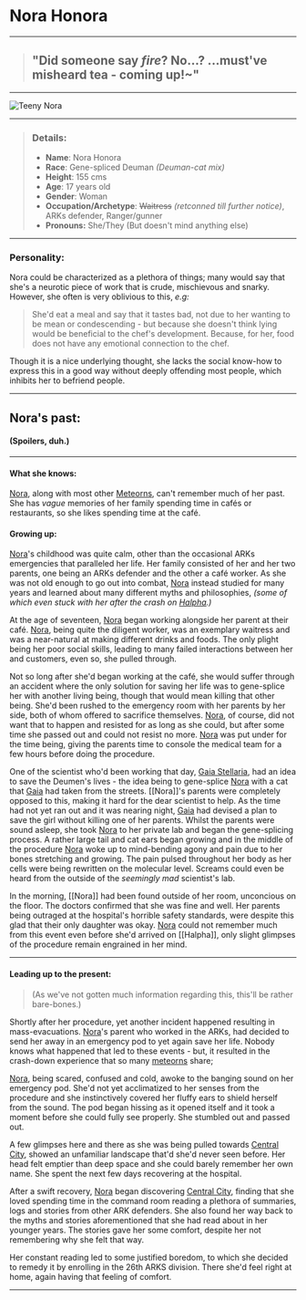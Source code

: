 
	
# Nora Honora
---

> ## "Did someone say *fire*? No...? ...must've misheard tea - coming up!~"

---
![Teeny Nora](https://raw.githubusercontent.com/Edd1ee/quartz/hugo/content/Images/Screenshots/Nora.png?style=centerme)

---

> ### Details:
> - **Name**: Nora Honora
> - **Race**: Gene-spliced Deuman *(Deuman-cat mix)*
> - **Height**: 155 cms 
> - **Age**: 17 years old
> - **Gender**: Woman
> - **Occupation/Archetype**: ~~Waitress~~ *(retconned till further notice)*, ARKs defender, Ranger/gunner
> - **Pronouns:** She/They (But doesn't mind anything else)
---

### Personality:
	
Nora could be characterized as a plethora of things; many would say that she's a neurotic piece of work that is crude, mischievous and snarky. However, she often is very oblivious to this, *e.g:*
 
 >She'd eat a meal and say that it tastes bad, not due to her wanting to be mean or condescending - but because she doesn't think lying would be beneficial to the chef's development. Because, for her, food does not have any emotional connection to the chef. 

Though it is a nice underlying thought, she lacks the social know-how to express this in a good way without deeply offending most people, which inhibits her to befriend people.


---

## Nora's past: 
#### (Spoilers, duh.)

---

#### What she knows:

[Nora](SubIndexes/Characters/Nora.md), along with most other [Meteorns](SubIndexes/Concepts/Meteorns.md), can't remember much of her past. She has *vague* memories of her family spending time in cafés or restaurants, so she likes spending time at the café.


#### Growing up:

[Nora](SubIndexes/Characters/Nora.md)'s childhood was quite calm, other than the occasional ARKs emergencies that paralleled her life. Her family consisted of her and her two parents, one being an ARKs defender and the other a café worker. As she was not old enough to go out into combat, [Nora](SubIndexes/Characters/Nora.md) instead studied for many years and learned about many different myths and philosophies, *(some of which even stuck with her after the crash on [Halpha](SubIndexes/Places/Halpha.md).)* 

At the age of seventeen, [Nora](SubIndexes/Characters/Nora.md) began working alongside her parent at their café. [Nora](SubIndexes/Characters/Nora.md), being quite the diligent worker, was an exemplary waitress and was a near-natural at making different drinks and foods. The only plight being her poor social skills, leading to many failed interactions between her and customers, even so, she pulled through.

Not so long after she'd began working at the café, she would suffer through an accident where the only solution for saving her life was to gene-splice her with another living being, though that would mean killing that other being. She'd been rushed to the emergency room with her parents by her side, both of whom offered to sacrifice themselves. [Nora](SubIndexes/Characters/Nora.md), of course, did not want that to happen and resisted for as long as she could, but after some time she passed out and could not resist no more. [Nora](SubIndexes/Characters/Nora.md) was put under for the time being, giving the parents time to console the medical team for a few hours before doing the procedure.

One of the scientist who'd been working that day, [Gaia Stellaria](SubIndexes/Characters/GaiaStellaria.md), had an idea to save the Deumen's lives - the idea being to gene-splice [Nora](SubIndexes/Characters/Nora.md) with a cat that [Gaia](SubIndexes/Characters/GaiaStellaria.md) had taken from the streets. [[Nora]]'s parents were completely opposed to this, making it hard for the dear scientist to help. As the time had not yet ran out and it was nearing night, [Gaia](SubIndexes/Characters/GaiaStellaria.md) had devised a plan to save the girl without killing one of her parents. Whilst the parents were sound asleep, she took [Nora](SubIndexes/Characters/Nora.md) to her private lab and began the gene-splicing process. A rather large tail and cat ears began growing and in the middle of the procedure [Nora](SubIndexes/Characters/Nora.md) woke up to mind-bending agony and pain due to her bones stretching and growing. The pain pulsed throughout her body as her cells were being rewritten on the molecular level. Screams could even be heard from the outside of the *seemingly mad* scientist's lab.

In the morning, [[Nora]] had been found outside of her room, unconcious on the floor. The doctors confirmed that she was fine and well. Her parents being outraged at the hospital's horrible safety standards, were despite this glad that their only daughter was okay. [Nora](SubIndexes/Characters/Nora.md) could not remember much from this event even before she'd arrived on [[Halpha]], only slight glimpses of the procedure remain engrained in her mind.

---

#### Leading up to the present:
> (As we've not gotten much information regarding this, this'll be rather bare-bones.)

Shortly after her procedure, yet another incident happened resulting in mass-evacuations. [Nora](SubIndexes/Characters/Nora.md)'s parent who worked in the ARKs, had decided to send her away in an emergency pod to yet again save her life. Nobody knows what happened that led to these events - but, it resulted in the crash-down experience that so many [meteorns](SubIndexes/Concepts/Meteorns.md) share;

[Nora](SubIndexes/Characters/Nora.md), being scared, confused and cold, awoke to the banging sound on her emergency pod. She'd not yet acclimatized to her senses from the procedure and she instinctively covered her fluffy ears to shield herself from the sound. The pod began hissing as it opened itself and it took a moment before she could fully see properly. She stumbled out and passed out. 

A few glimpses here and there as she was being pulled towards [Central City](SubIndexes/Places/CentralCity.md), showed an unfamiliar landscape that'd she'd never seen before. Her head felt emptier than deep space and she could barely remember her own name. She spent the next few days recovering at the hospital.

After a swift recovery, [Nora](SubIndexes/Characters/Nora.md) began discovering [Central City](SubIndexes/Places/CentralCity.md), finding that she loved spending time in the command room reading a plethora of summaries, logs and stories from other ARK defenders. She also found her way back to the myths and stories aforementioned that she had read about in her younger years. The stories gave her some comfort, despite her not remembering why she felt that way.

Her constant reading led to some justified boredom, to which she decided to remedy it by enrolling in the 26th ARKS division. There she'd feel right at home, again having that feeling of comfort.

---

